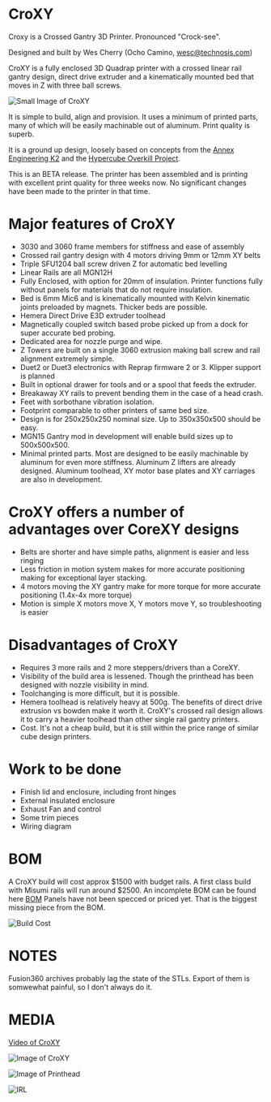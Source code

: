 # CroXY
Croxy is a Crossed Gantry 3D Printer.  Pronounced "Crock-see".  

Designed and built by Wes Cherry (Ocho Camino, wesc@technosis.com)

CroXY is a fully enclosed 3D Quadrap printer with a crossed linear rail gantry design, direct drive extruder and a kinematically mounted bed that moves in Z with three ball screws.

  
 ![Small Image of CroXY](https://github.com/wesc23/CroXY/blob/master/Images/Overall_View_Small.png?raw=true)
  
It is simple to build, align and provision.  It uses a minimum of printed parts, many of which will be easily machinable out of aluminum. Print quality is superb.

It is a ground up design, loosely based on concepts from the [Annex Engineering K2](https://github.com/Annex-Engineering/Chhogori-K2) and the [Hypercube Overkill Project](https://reprap.org/forum/read.php?177,807843,807843).  

This is an BETA release.  The printer has been assembled and is printing with excellent print quality for three weeks now. No significant changes have been made to the printer in that time.

# Major features of CroXY
  - 3030 and 3060 frame members for stiffness and ease of assembly
  - Crossed rail gantry design with 4 motors driving 9mm or 12mm XY belts
  - Triple SFU1204 ball screw driven Z for automatic bed levelling
  - Linear Rails are all MGN12H
  - Fully Enclosed, with option for 20mm of insulation.  Printer functions fully without panels for materials that do not require insulation.   
  - Bed is 6mm Mic6 and is kinematically mounted with Kelvin kinematic joints preloaded by magnets.  Thicker beds are possible.
  - Hemera Direct Drive E3D extruder toolhead
  - Magnetically coupled switch based probe picked up from a dock for super accurate bed probing.
  - Dedicated area for nozzle purge and wipe. 
  - Z Towers are built on a single 3060 extrusion making ball screw and rail alignment extremely simple.
  - Duet2 or Duet3 electronics with Reprap firmware 2 or 3.  Klipper support is planned
  - Built in optional drawer for tools and or a spool that feeds the extruder.  
  - Breakaway XY rails to prevent bending them in the case of a head crash.
  - Feet with sorbothane vibration isolation.
  - Footprint comparable to other printers of same bed size.
  - Design is for 250x250x250 nominal size.  Up to 350x350x500 should be easy.  
  - MGN15 Gantry mod in development will enable build sizes up to 500x500x500.
  - Minimal printed parts.  Most are designed to be easily machinable by aluminum for even more stiffness.  Aluminum Z lifters are already designed.  Aluminum toolhead, XY motor base plates and XY carriages are also in development.

# CroXY offers a number of advantages over CoreXY designs
  - Belts are shorter and have simple paths, alignment is easier and less ringing
  - Less friction in motion system makes for more accurate positioning making for exceptional layer stacking.
  - 4 motors moving the XY gantry make for more torque for more accurate positioning (1.4x-4x more torque)
  - Motion is simple X motors move X, Y motors move Y, so troubleshooting is easier
  
# Disadvantages of CroXY
  - Requires 3 more rails and 2 more steppers/drivers than a CoreXY.
  - Visibility of the build area is lessened.  Though the printhead has been designed with nozzle visibility in mind.
  - Toolchanging is more difficult, but it is possible.
  - Hemera toolhead is relatively heavy at 500g.  The benefits of direct drive extrusion vs bowden make it worth it.  CroXY's crossed rail design allows it to carry a heavier toolhead than other single rail gantry printers.
  - Cost.  It's not a cheap build, but it is still within the price range of similar cube design printers.
  
# Work to be done 
  - Finish lid and enclosure, including front hinges
  - External insulated enclosure
  - Exhaust Fan and control
  - Some trim pieces
  - Wiring diagram
  
  
# BOM  
A CroXY build will cost approx $1500 with budget rails.  A first class build with Misumi rails will run around $2500.  An incomplete BOM can be found here [BOM](https://docs.google.com/spreadsheets/d/1nd5IvDQm3_plhFC6qLKJPE1nMU45jPsB3Xuin5mlSXQ/edit?usp=sharing)
Panels have not been specced or priced yet. That is the biggest missing piece from the BOM.

![Build Cost](https://github.com/wesc23/CroXY/blob/master/Images/Build_Cost.png?raw=true)

# NOTES
Fusion360 archives probably lag the state of the STLs.  Export of them is somwewhat painful, so I don't always do it.

# MEDIA

  [Video of CroXY](https://youtu.be/Kx4VfzS_V6c)

  ![Image of CroXY](https://github.com/wesc23/CroXY/blob/master/Images/Overall_View.png?raw=true)
  
  ![Image of Printhead](https://github.com/wesc23/CroXY/blob/master/Images/Printhead.png?raw=true)
  
  ![IRL](https://github.com/wesc23/CroXY/blob/master/Images/IRL.jpg?raw=true)
